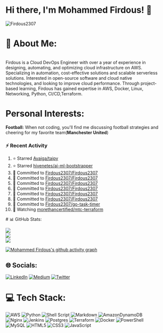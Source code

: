 # Hi there, I'm Mohammed Firdous! 👋

<p align="left">
  <img src="https://komarev.com/ghpvc/?username=Firdous2307&label=Profile%20views&color=0e75b6&style=flat" alt="Firdous2307" />
</p>
 
# 💫 About Me:
<br> Firdous is a Cloud DevOps Engineer with over a year of experience in designing, automating, and optimizing cloud infrastructure on AWS. Specializing in automation, cost-effective solutions and scalable serverless solutions. Interested in open-source software and cloud native technologies, and looking to improve cloud performance. Through project-based learning, Firdous has gained expertise in AWS, Docker, Linux, Networking, Python, CI/CD,Terraform.</br>

# Personal Interests:
**Football:** When not coding, you'll find me discussing football strategies and cheering for my favorite team(**Manchester United**)<br>


### :zap: Recent Activity
<!--START_SECTION:activity-->
1. ⭐ Starred [Avaiga/taipy](https://github.com/Avaiga/taipy)
2. ⭐ Starred [hivenetes/ai-ml-bootstrapper](https://github.com/hivenetes/ai-ml-bootstrapper)
3. 📝 Committed to [Firdous2307/Firdous2307](https://github.com/Firdous2307/Firdous2307/commit/8453030e3a05faec382623547c81e08137e4f0e7)
4. 📝 Committed to [Firdous2307/Firdous2307](https://github.com/Firdous2307/Firdous2307/commit/ac15916084ee4ddea4391f049384cee954c5131d)
5. 📝 Committed to [Firdous2307/Firdous2307](https://github.com/Firdous2307/Firdous2307/commit/a4fb1add0420fbee9584008a9109aebeff8a6875)
6. 📝 Committed to [Firdous2307/Firdous2307](https://github.com/Firdous2307/Firdous2307/commit/523c37c8a16679c355a16fe76eeff7dce56fe188)
7. 📝 Committed to [Firdous2307/Firdous2307](https://github.com/Firdous2307/Firdous2307/commit/e063a8f1645d9909609c79bb3366e836863ba791)
8. 📝 Committed to [Firdous2307/Firdous2307](https://github.com/Firdous2307/Firdous2307/commit/97a785590b444cd16c2c2778b8f7da58b90990c2)
9. 📝 Committed to [Firdous2307/go-task-timer](https://github.com/Firdous2307/go-task-timer/commit/17edd822229435e4112e3974aa4d5b1228f60d10)
10. 🔔 Watching [morethancertified/mtc-terraform](https://github.com/morethancertified/mtc-terraform)
<!--END_SECTION:activity--># 📊 GitHub Stats:
![](https://github-readme-stats.vercel.app/api?username=Firdous2307&theme=dark&hide_border=false&include_all_commits=false&count_private=false)<br/>
![](https://github-readme-streak-stats.herokuapp.com/?user=Firdous2307&theme=dark&hide_border=false)<br/>
![](https://github-readme-stats.vercel.app/api/top-langs/?username=Firdous2307&theme=dark&hide_border=false&include_all_commits=false&count_private=false&layout=compact)

[![Mohammed Firdous's github activity graph](https://github-readme-activity-graph.vercel.app/graph?username=Firdous2307&hide_border=true&theme=high-contrast)](https://github.com/Firdous2307/github-readme-activity-graph)





## 🌐 Socials:
[![LinkedIn](https://img.shields.io/badge/LinkedIn-%230077B5.svg?logo=linkedin&logoColor=white)](https://www.linkedin.com/in/mohammedfirdousaraoye) [![Medium](https://img.shields.io/badge/Medium-12100E?logo=medium&logoColor=white)](https://medium.com/@mohammedfirdousaraoye) [![Twitter](https://img.shields.io/badge/Twitter-%231DA1F2.svg?logo=Twitter&logoColor=white)](https://twitter.com/iamfirdouss) 


# 💻 Tech Stack:
![AWS](https://img.shields.io/badge/AWS-%23FF9900.svg?style=for-the-badge&logo=amazon-aws&logoColor=white) ![Python](https://img.shields.io/badge/python-3670A0?style=for-the-badge&logo=python&logoColor=ffdd54) ![Shell Script](https://img.shields.io/badge/shell_script-%23121011.svg?style=for-the-badge&logo=gnu-bash&logoColor=white) ![Markdown](https://img.shields.io/badge/markdown-%23000000.svg?style=for-the-badge&logo=markdown&logoColor=white) ![AmazonDynamoDB](https://img.shields.io/badge/Amazon%20DynamoDB-4053D6?style=for-the-badge&logo=Amazon%20DynamoDB&logoColor=white) ![Nginx](https://img.shields.io/badge/nginx-%23009639.svg?style=for-the-badge&logo=nginx&logoColor=white) ![Jenkins](https://img.shields.io/badge/jenkins-%232C5263.svg?style=for-the-badge&logo=jenkins&logoColor=white) ![Postgres](https://img.shields.io/badge/postgres-%23316192.svg?style=for-the-badge&logo=postgresql&logoColor=white) ![Terraform](https://img.shields.io/badge/terraform-%235835CC.svg?style=for-the-badge&logo=terraform&logoColor=white) ![Docker](https://img.shields.io/badge/docker-%230db7ed.svg?style=for-the-badge&logo=docker&logoColor=white) ![PowerShell](https://img.shields.io/badge/PowerShell-%235391FE.svg?style=for-the-badge&logo=powershell&logoColor=white) ![MySQL](https://img.shields.io/badge/mysql-%2300000f.svg?style=for-the-badge&logo=mysql&logoColor=white) ![HTML5](https://img.shields.io/badge/html5-%23E34F26.svg?style=for-the-badge&logo=html5&logoColor=white) ![CSS3](https://img.shields.io/badge/css3-%231572B6.svg?style=for-the-badge&logo=css3&logoColor=white) ![JavaScript](https://img.shields.io/badge/javascript-%23323330.svg?style=for-the-badge&logo=javascript&logoColor=%23F7DF1E)






